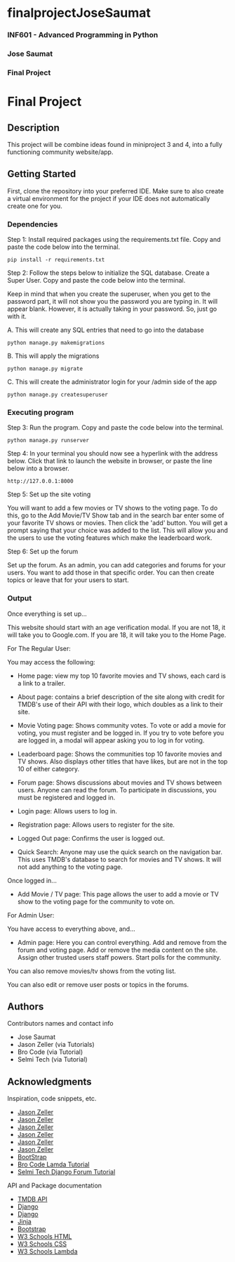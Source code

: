 # finalprojectJoseSaumat

### INF601 - Advanced Programming in Python
### Jose Saumat
### Final Project


# Final Project

## Description

This project will be combine ideas found in miniproject 3 and 4, into a fully functioning community website/app.

## Getting Started

First, clone the repository into your preferred IDE. Make sure to also create a virtual environment for the project if 
your IDE does not automatically create one for you.

### Dependencies

Step 1: Install required packages using the requirements.txt file. Copy and paste the code below into the terminal.

```
pip install -r requirements.txt
```
Step 2: Follow the steps below to initialize the SQL database. Create a Super User. Copy and paste the code below into the terminal.

Keep in mind that when you create the superuser, when you get to the password part, it will not show you
the password you are typing in. It will appear blank. However, it is actually taking in your password.
So, just go with it.

A. This will create any SQL entries that need to go into the database
```
python manage.py makemigrations

```
B. This will apply the migrations
```
python manage.py migrate
```

C. This will create the administrator login for your /admin side of the app
```
python manage.py createsuperuser
```

### Executing program

Step 3: Run the program. Copy and paste the code below into the terminal.

```
python manage.py runserver

```

Step 4: In your terminal you should now see a hyperlink with the address below. Click that link to launch the website in browser,
or paste the line below into a browser.

```
http://127.0.0.1:8000
```
Step 5: Set up the site voting

You will want to add a few movies or TV shows to the voting page. To do this, go to the Add Movie/TV Show tab and in the search bar enter
some of your favorite TV shows or movies. Then click the 'add' button. You will get a prompt saying that your choice was added to the list.
This will allow you and the users to use the voting features which make the leaderboard work.

Step 6: Set up the forum

Set up the forum. As an admin, you can add categories and forums for your users. You want to add those in that specific order. You can then
create topics or leave that for your users to start.

### Output

Once everything is set up...

This website should start with an age verification modal. If you are not 18, it will take you to Google.com. If you are 18, it will take you to the Home Page.

For The Regular User:

You may access the following:

- Home page: view my top 10 favorite movies and TV shows, each card is a link to a trailer. 

- About page: contains a brief description of the site along with credit for TMDB's use of their API with their logo, which doubles as a link to their site.

- Movie Voting page: Shows community votes. To vote or add a movie for voting, you must register and be logged in. If you try to vote before you are logged in, a modal will appear asking you to log in for voting.

- Leaderboard page: Shows the communities top 10 favorite movies and TV shows. Also displays other titles that have likes, but are not in the top 10 of either category.

- Forum page: Shows discussions about movies and TV shows between users. Anyone can read the forum. To participate in discussions, you must be registered and logged in.

- Login page: Allows users to log in.

- Registration page: Allows users to register for the site.

- Logged Out page: Confirms the user is logged out.

- Quick Search: Anyone may use the quick search on the navigation bar. This uses TMDB's database to search for movies and TV shows. It will not add anything to the voting page.

Once logged in...

- Add Movie / TV page: This page allows the user to add a movie or TV show to the voting page for the community to vote on.

For Admin User:

You have access to everything above, and...

- Admin page: Here you can control everything. Add and remove from the forum and voting page. Add or remove the media content on the site. Assign other trusted users staff powers. Start polls for the community.

You can also remove movies/tv shows from the voting list. 

You can also edit or remove user posts or topics in the forums.


## Authors

Contributors names and contact info

- Jose Saumat
- Jason Zeller (via Tutorials)
- Bro Code (via Tutorial)
- Selmi Tech (via Tutorial)

## Acknowledgments

Inspiration, code snippets, etc.
* [Jason Zeller](https://www.youtube.com/watch?v=lo5atoJdNX8)
* [Jason Zeller](https://www.youtube.com/watch?v=piyfP2NLp9A)
* [Jason Zeller](https://www.youtube.com/watch?v=UB7XFf0Q_M4)
* [Jason Zeller](https://www.youtube.com/watch?v=lSqCJqnwCb8&list=PLE5nOs3YmC2RqZfmOSoOM4iqmed2pudrg&index=17)
* [Jason Zeller](https://www.youtube.com/watch?v=KPx2F812vGc&list=PLE5nOs3YmC2RqZfmOSoOM4iqmed2pudrg&index=20)
* [Jason Zeller](https://www.youtube.com/watch?v=VHkIzFJCU-0&list=PLE5nOs3YmC2RqZfmOSoOM4iqmed2pudrg&index=20)
* [BootStrap](https://getbootstrap.com/docs/4.0/components/modal/)
* [Bro Code Lamda Tutorial](https://www.youtube.com/watch?v=IljPHDyBRog)
* [Selmi Tech Django Forum Tutorial](https://www.youtube.com/watch?v=YXmsi13cMhw)

API and Package documentation
* [TMDB API](https://www.themoviedb.org/)
* [Django](https://docs.djangoproject.com/en/5.2/intro/tutorial01/)
* [Django](https://www.w3schools.com/django/)
* [Jinja](https://jinja.palletsprojects.com/en/stable/)
* [Bootstrap](https://getbootstrap.com/docs/5.3/getting-started/introduction/)
* [W3 Schools HTML](https://www.w3schools.com/html/default.asp)
* [W3 Schools CSS](https://www.w3schools.com/css/default.asp)
* [W3 Schools Lambda](https://www.w3schools.com/python/python_lambda.asp)